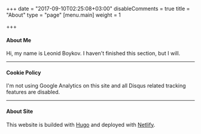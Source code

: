+++
date = "2017-09-10T02:25:08+03:00"
disableComments = true
title = "About"
type = "page"
[menu.main]
weight = 1

+++
#### About Me

Hi, my name is Leonid Boykov. I haven't finished this section, but I will.

---

#### Cookie Policy

I'm not using Google Analytics on this site and all Disqus related tracking
features are disabled.

---

#### About Site

This website is builded with [Hugo](https://gohugo.io) and deployed with
[Netlify](https://www.netlify.com).
